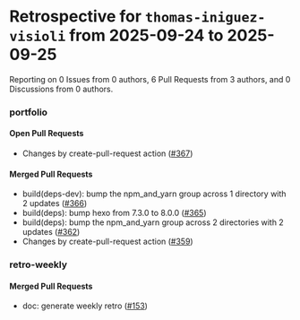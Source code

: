 # Retrospective for `thomas-iniguez-visioli` from 2025-09-24 to 2025-09-25

Reporting on 0 Issues from 0 authors, 6 Pull Requests from 3 authors, and 0 Discussions from 0 authors.


### portfolio

#### Open Pull Requests

- Changes by create-pull-request action ([#367](https://github.com/thomas-iniguez-visioli/portfolio/pull/367))

#### Merged Pull Requests

- build(deps-dev): bump the npm_and_yarn group across 1 directory with 2 updates ([#366](https://github.com/thomas-iniguez-visioli/portfolio/pull/366))
- build(deps): bump hexo from 7.3.0 to 8.0.0 ([#365](https://github.com/thomas-iniguez-visioli/portfolio/pull/365))
- build(deps): bump the npm_and_yarn group across 2 directories with 2 updates ([#362](https://github.com/thomas-iniguez-visioli/portfolio/pull/362))
- Changes by create-pull-request action ([#359](https://github.com/thomas-iniguez-visioli/portfolio/pull/359))

### retro-weekly

#### Merged Pull Requests

- doc: generate weekly retro ([#153](https://github.com/thomas-iniguez-visioli/retro-weekly/pull/153))